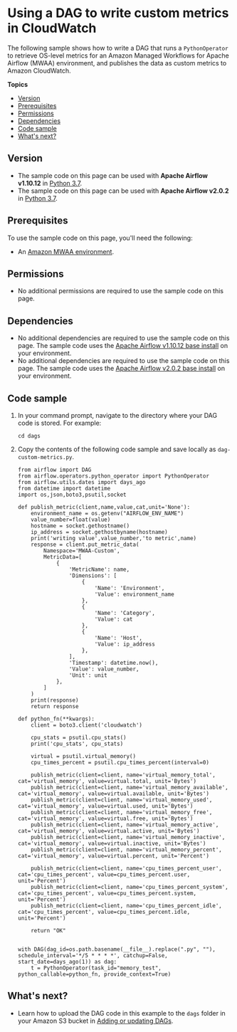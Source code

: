 # Using a DAG to write custom metrics in CloudWatch<a name="samples-custom-metrics"></a>

The following sample shows how to write a DAG that runs a `PythonOperator` to retrieve OS\-level metrics for an Amazon Managed Workflows for Apache Airflow \(MWAA\) environment, and publishes the data as custom metrics to Amazon CloudWatch\.

**Topics**
+ [Version](#samples-custom-metrics-version)
+ [Prerequisites](#samples-custom-metrics-prereqs)
+ [Permissions](#samples-custom-metrics-permissions)
+ [Dependencies](#samples-custom-metrics-dependencies)
+ [Code sample](#samples-custom-metrics-code)
+ [What's next?](#samples-custom-metrics-next-up)

## Version<a name="samples-custom-metrics-version"></a>
+ The sample code on this page can be used with **Apache Airflow v1\.10\.12** in [Python 3\.7](https://www.python.org/dev/peps/pep-0537/)\.
+ The sample code on this page can be used with **Apache Airflow v2\.0\.2** in [Python 3\.7](https://www.python.org/dev/peps/pep-0537/)\.

## Prerequisites<a name="samples-custom-metrics-prereqs"></a>

To use the sample code on this page, you'll need the following:
+ An [Amazon MWAA environment](get-started.md)\.

## Permissions<a name="samples-custom-metrics-permissions"></a>
+ No additional permissions are required to use the sample code on this page\.

## Dependencies<a name="samples-custom-metrics-dependencies"></a>
+ No additional dependencies are required to use the sample code on this page\. The sample code uses the [Apache Airflow v1\.10\.12 base install](https://raw.githubusercontent.com/apache/airflow/constraints-1.10.12/constraints-3.7.txt) on your environment\.
+ No additional dependencies are required to use the sample code on this page\. The sample code uses the [Apache Airflow v2\.0\.2 base install](https://github.com/aws/aws-mwaa-local-runner/blob/main/docker/config/requirements.txt) on your environment\.

## Code sample<a name="samples-custom-metrics-code"></a>

1. In your command prompt, navigate to the directory where your DAG code is stored\. For example:

   ```
   cd dags
   ```

1. Copy the contents of the following code sample and save locally as `dag-custom-metrics.py`\.

   ```
   from airflow import DAG
   from airflow.operators.python_operator import PythonOperator
   from airflow.utils.dates import days_ago
   from datetime import datetime
   import os,json,boto3,psutil,socket
   
   def publish_metric(client,name,value,cat,unit='None'):
       environment_name = os.getenv("AIRFLOW_ENV_NAME")
       value_number=float(value)
       hostname = socket.gethostname()
       ip_address = socket.gethostbyname(hostname)
       print('writing value',value_number,'to metric',name)
       response = client.put_metric_data(
           Namespace='MWAA-Custom',
           MetricData=[
               {
                   'MetricName': name,
                   'Dimensions': [
                       {
                           'Name': 'Environment',
                           'Value': environment_name
                       },
                       {
                           'Name': 'Category',
                           'Value': cat
                       },       
                       {
                           'Name': 'Host',
                           'Value': ip_address
                       },                                     
                   ],
                   'Timestamp': datetime.now(),
                   'Value': value_number,
                   'Unit': unit
               },
           ]
       )
       print(response)
       return response
   
   def python_fn(**kwargs):
       client = boto3.client('cloudwatch')
   
       cpu_stats = psutil.cpu_stats()
       print('cpu_stats', cpu_stats)
   
       virtual = psutil.virtual_memory()
       cpu_times_percent = psutil.cpu_times_percent(interval=0)
   
       publish_metric(client=client, name='virtual_memory_total', cat='virtual_memory', value=virtual.total, unit='Bytes')
       publish_metric(client=client, name='virtual_memory_available', cat='virtual_memory', value=virtual.available, unit='Bytes')
       publish_metric(client=client, name='virtual_memory_used', cat='virtual_memory', value=virtual.used, unit='Bytes')
       publish_metric(client=client, name='virtual_memory_free', cat='virtual_memory', value=virtual.free, unit='Bytes')
       publish_metric(client=client, name='virtual_memory_active', cat='virtual_memory', value=virtual.active, unit='Bytes')
       publish_metric(client=client, name='virtual_memory_inactive', cat='virtual_memory', value=virtual.inactive, unit='Bytes')
       publish_metric(client=client, name='virtual_memory_percent', cat='virtual_memory', value=virtual.percent, unit='Percent')
   
       publish_metric(client=client, name='cpu_times_percent_user', cat='cpu_times_percent', value=cpu_times_percent.user, unit='Percent')
       publish_metric(client=client, name='cpu_times_percent_system', cat='cpu_times_percent', value=cpu_times_percent.system, unit='Percent')
       publish_metric(client=client, name='cpu_times_percent_idle', cat='cpu_times_percent', value=cpu_times_percent.idle, unit='Percent')
   
       return "OK"
   
   
   with DAG(dag_id=os.path.basename(__file__).replace(".py", ""), schedule_interval='*/5 * * * *', catchup=False, start_date=days_ago(1)) as dag:
       t = PythonOperator(task_id="memory_test", python_callable=python_fn, provide_context=True)
   ```

## What's next?<a name="samples-custom-metrics-next-up"></a>
+ Learn how to upload the DAG code in this example to the `dags` folder in your Amazon S3 bucket in [Adding or updating DAGs](configuring-dag-folder.md)\.